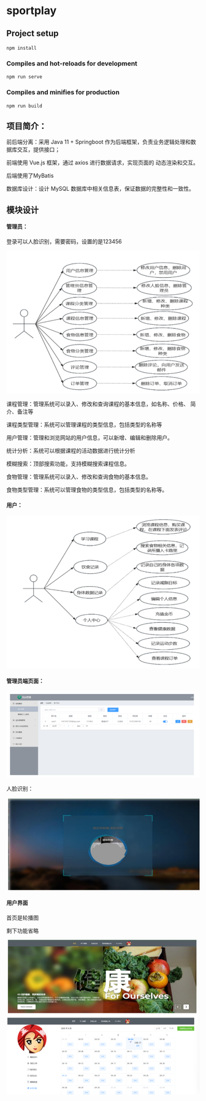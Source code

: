 # sportplay

## Project setup
```
npm install
```

### Compiles and hot-reloads for development
```
npm run serve
```

### Compiles and minifies for production
```
npm run build
```

## **项目简介：**

前后端分离：采用 Java 11 + Springboot 作为后端框架，负责业务逻辑处理和数 据库交互，提供接口；

前端使用 Vue.js 框架，通过 axios 进行数据请求，实现页面的 动态渲染和交互。

后端使用了MyBatis

 数据库设计：设计 MySQL 数据库中相关信息表，保证数据的完整性和一致性。

## **模块设计**

#### 管理员：

登录可以人脸识别，需要密码，设置的是123456

![](https://github.com/Dyouori/sportplay/blob/main/image/%E7%AE%A1%E7%90%86%E5%91%98%E7%AB%AF%E5%8A%9F%E8%83%BD.png?raw=true)

课程管理：管理系统可以录入、修改和查询课程的基本信息，如名称、价格、 简介、备注等 

课程类型管理：系统可以管理课程的类型信息，包括类型的名称等 

用户管理：管理和浏览网站的用户信息，可以新增、编辑和删除用户。 

统计分析：系统可以根据课程的活动数据进行统计分析 

模糊搜索：顶部搜索功能，支持模糊搜索课程信息。 

食物管理：管理系统可以录入、修改和查询食物的基本信息。 

食物类型管理：系统可以管理食物的类型信息，包括类型的名称等。 

#### 用户：

![](https://github.com/Dyouori/sportplay/blob/main/image/%E7%94%A8%E6%88%B7%E7%AB%AF%E5%8A%9F%E8%83%BD.png?raw=true)

#### 管理员端页面：

![](https://github.com/Dyouori/sportplay/blob/main/image/%E5%AE%A2%E6%88%B7%E7%AB%AF%E5%B1%95%E7%A4%BA.png?raw=true)

人脸识别：

![](https://github.com/Dyouori/sportplay/blob/main/image/%E5%AE%A2%E6%88%B7%E7%AB%AF%E4%BA%BA%E8%84%B8%E8%AF%86%E5%88%AB.png?raw=true)

#### 用户界面

首页是轮播图

剩下功能省略

![](https://raw.githubusercontent.com/Dyouori/sportplay/refs/heads/main/image/%E7%94%A8%E6%88%B7%E7%AB%AF%E8%BD%AE%E6%92%AD%E5%9B%BE%E5%92%8C%E8%BF%90%E5%8A%A8%E6%89%93%E5%8D%A1.png)

